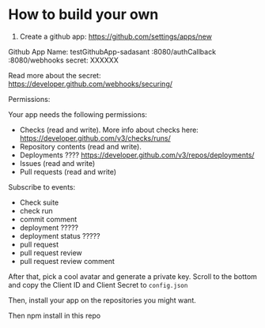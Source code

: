﻿# How to build your own

1. Create a github app: https://github.com/settings/apps/new

Github App Name: testGithubApp-sadasant
:8080/authCallback
:8080/webhooks
secret: XXXXXX

Read more about the secret: https://developer.github.com/webhooks/securing/

Permissions:

Your app needs the following permissions:
- Checks (read and write). More info about checks here: https://developer.github.com/v3/checks/runs/
- Repository contents (read and write).
- Deployments ???? https://developer.github.com/v3/repos/deployments/
- Issues (read and write)
- Pull requests (read and write)

Subscribe to events:
- Check suite
- check run
- commit comment
- deployment ?????
- deployment status ?????
- pull request
- pull request review
- pull request review comment

After that, pick a cool avatar and generate a private key.
Scroll to the bottom and copy the Client ID and Client Secret to
`config.json`

Then, install your app on the repositories you might want.

Then npm install in this repo
